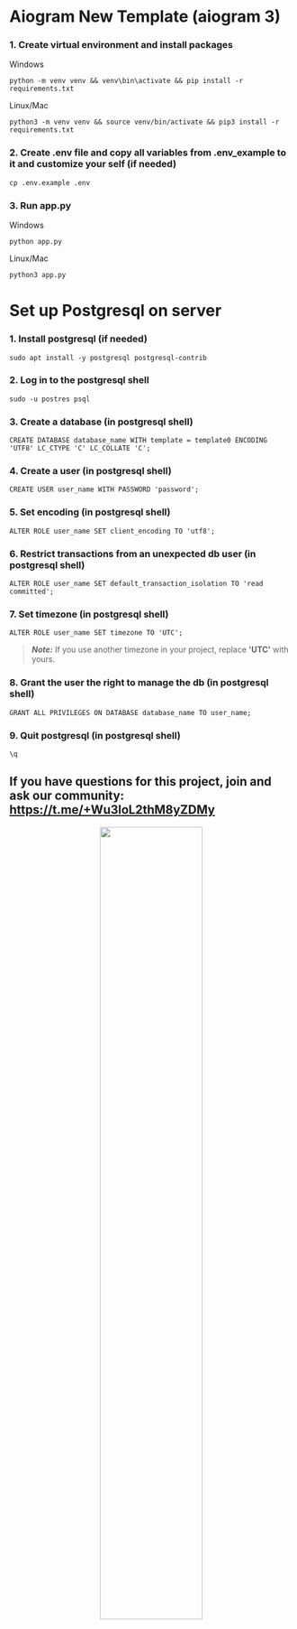 # Aiogram New Template (aiogram 3)

### 1. Create virtual environment and install packages
Windows
```shell
python -m venv venv && venv\bin\activate && pip install -r requirements.txt
```

Linux/Mac
```shell
python3 -m venv venv && source venv/bin/activate && pip3 install -r requirements.txt
```

### 2. Create .env file and copy all variables from .env_example to it and customize your self (if needed)
```shell
cp .env.example .env
```
### 3. Run app.py
Windows
```shell
python app.py
```
Linux/Mac
```shell
python3 app.py
```

# Set up Postgresql on server

### 1. Install postgresql (if needed)
```shell
sudo apt install -y postgresql postgresql-contrib
```

### 2. Log in to the postgresql shell
```shell
sudo -u postres psql
```

### 3. Create a database (in postgresql shell)
```shell
CREATE DATABASE database_name WITH template = template0 ENCODING 'UTF8' LC_CTYPE 'C' LC_COLLATE 'C';
```

### 4. Create a user (in postgresql shell)
```shell
CREATE USER user_name WITH PASSWORD 'password';
```

### 5. Set encoding (in postgresql shell)
```shell
ALTER ROLE user_name SET client_encoding TO 'utf8';
```

### 6. Restrict transactions from an unexpected db user (in postgresql shell)
```shell
ALTER ROLE user_name SET default_transaction_isolation TO 'read committed';
```

### 7. Set timezone (in postgresql shell)
```shell
ALTER ROLE user_name SET timezone TO 'UTC';
```
> **_Note:_**  If you use another timezone in your project, replace **'UTC'** with yours.

### 8. Grant the user the right to manage the db (in postgresql shell)
```shell
GRANT ALL PRIVILEGES ON DATABASE database_name TO user_name;
```

### 9. Quit postgresql (in postgresql shell)
```shell
\q
```

## If you have questions for this project, join and ask our community: https://t.me/+Wu3loL2thM8yZDMy

<p align="center">
<img style="width: 60%;" src="https://i.postimg.cc/nzykWKNd/result.gif">
</p>
